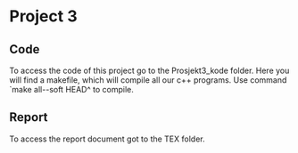 # Project 3

## Code

To access the code of this project go to the Prosjekt3_kode folder. Here you will find a makefile, which will compile all our c++ programs. Use command `make all--soft HEAD^ to compile.

## Report

To access the report document got to the TEX folder. 
